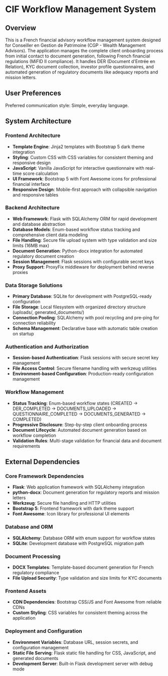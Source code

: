 # CIF Workflow Management System

## Overview

This is a French financial advisory workflow management system designed for Conseiller en Gestion de Patrimoine (CGP - Wealth Management Advisors). The application manages the complete client onboarding process from initial contact to document generation, following French financial regulations (MiFID II compliance). It handles DER (Document d'Entrée en Relation), KYC document collection, investor profile questionnaires, and automated generation of regulatory documents like adequacy reports and mission letters.

## User Preferences

Preferred communication style: Simple, everyday language.

## System Architecture

### Frontend Architecture
- **Template Engine**: Jinja2 templates with Bootstrap 5 dark theme integration
- **Styling**: Custom CSS with CSS variables for consistent theming and responsive design
- **JavaScript**: Vanilla JavaScript for interactive questionnaire with real-time score calculation
- **UI Framework**: Bootstrap 5 with Font Awesome icons for professional financial interface
- **Responsive Design**: Mobile-first approach with collapsible navigation and responsive tables

### Backend Architecture
- **Web Framework**: Flask with SQLAlchemy ORM for rapid development and database abstraction
- **Database Models**: Enum-based workflow status tracking and comprehensive client data modeling
- **File Handling**: Secure file upload system with type validation and size limits (16MB max)
- **Document Generation**: Python-docx integration for automated regulatory document creation
- **Session Management**: Flask sessions with configurable secret keys
- **Proxy Support**: ProxyFix middleware for deployment behind reverse proxies

### Data Storage Solutions
- **Primary Database**: SQLite for development with PostgreSQL-ready configuration
- **File Storage**: Local filesystem with organized directory structure (uploads/, generated_documents/)
- **Connection Pooling**: SQLAlchemy with pool recycling and pre-ping for connection reliability
- **Schema Management**: Declarative base with automatic table creation on startup

### Authentication and Authorization
- **Session-based Authentication**: Flask sessions with secure secret key management
- **File Access Control**: Secure filename handling with werkzeug utilities
- **Environment-based Configuration**: Production-ready configuration management

### Workflow Management
- **Status Tracking**: Enum-based workflow states (CREATED → DER_COMPLETED → DOCUMENTS_UPLOADED → QUESTIONNAIRE_COMPLETED → DOCUMENTS_GENERATED → COMPLETED)
- **Progressive Disclosure**: Step-by-step client onboarding process
- **Document Lifecycle**: Automated document generation based on workflow completion
- **Validation Rules**: Multi-stage validation for financial data and document requirements

## External Dependencies

### Core Framework Dependencies
- **Flask**: Web application framework with SQLAlchemy integration
- **python-docx**: Document generation for regulatory reports and mission letters
- **Werkzeug**: Secure file handling and HTTP utilities
- **Bootstrap 5**: Frontend framework with dark theme support
- **Font Awesome**: Icon library for professional UI elements

### Database and ORM
- **SQLAlchemy**: Database ORM with enum support for workflow states
- **SQLite**: Development database with PostgreSQL migration path

### Document Processing
- **DOCX Templates**: Template-based document generation for French regulatory compliance
- **File Upload Security**: Type validation and size limits for KYC documents

### Frontend Assets
- **CDN Dependencies**: Bootstrap CSS/JS and Font Awesome from reliable CDNs
- **Custom Styling**: CSS variables for consistent theming across the application

### Deployment and Configuration
- **Environment Variables**: Database URL, session secrets, and configuration management
- **Static File Serving**: Flask static file handling for CSS, JavaScript, and generated documents
- **Development Server**: Built-in Flask development server with debug mode